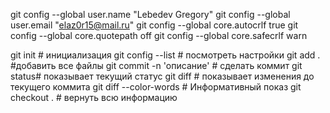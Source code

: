 git config --global user.name "Lebedev Gregory"
git config --global user.email "elaz0r15@mail.ru"
git config --global core.autocrlf true
git config --global core.quotepath off
git config --global core.safecrlf warn

git init # инициализация
git config --list # посмотреть настройки
git add . #добавить все файлы
git commit -n 'описание' # сделать коммит
git status# показывает текущий статус
git diff # показывает изменения до текущего коммита
git diff --color-words # Информативный показ
git checkout . # вернуть всю информацию